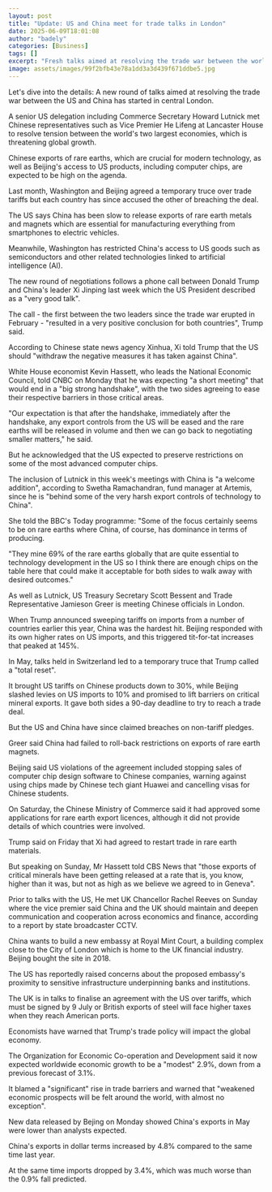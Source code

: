 ```yaml
---
layout: post
title: "Update: US and China meet for trade talks in London"
date: 2025-06-09T18:01:08
author: "badely"
categories: [Business]
tags: []
excerpt: "Fresh talks aimed at resolving the trade war between the world's two largest economies are taking place."
image: assets/images/99f2bfb43e78a1dd3a3d439f671ddbe5.jpg
---
```


Let's dive into the details: A new round of talks aimed at resolving the trade war between the US and China has started in central London.

A senior US delegation including Commerce Secretary Howard Lutnick met  Chinese representatives such as Vice Premier He Lifeng at Lancaster House to resolve tension between the world's two largest economies, which is threatening global growth.  

Chinese exports of rare earths, which are crucial for modern technology, as well as Beijing's access to US products, including computer chips, are expected to be high on the agenda.   

Last month, Washington and Beijing agreed a temporary truce over trade tariffs but each country has since accused the other of breaching the deal.

The US says China has been slow to release exports of rare earth metals and magnets which are essential for manufacturing everything from smartphones to electric vehicles.

Meanwhile, Washington has restricted China's access to US goods such as semiconductors and other related technologies linked to artificial intelligence (AI).

The new round of negotiations follows a phone call between Donald Trump and China's leader Xi Jinping last week which the US President described as a "very good talk".

The call - the first between the two leaders since the trade war erupted in February - "resulted in a very positive conclusion for both countries", Trump said.

According to Chinese state news agency Xinhua, Xi told Trump that the US should "withdraw the negative measures it has taken against China".

White House economist Kevin Hassett, who leads the National Economic Council, told CNBC on Monday that he was expecting "a short meeting" that would end in a "big strong handshake", with the two sides agreeing to ease their respective barriers in those critical areas. 

"Our expectation is that after the handshake, immediately after the handshake, any export controls from the US will be eased and the rare earths will be released in volume and then we can go back to negotiating smaller matters," he said.

But he acknowledged that the US expected to preserve restrictions on some of the most advanced computer chips. 

The inclusion of Lutnick in this week's meetings with China is "a welcome addition", according to Swetha Ramachandran, fund manager at Artemis, since he is "behind some of the very harsh export controls of technology to China".

She told the BBC's Today programme: "Some of the focus certainly seems to be on rare earths where China, of course, has dominance in terms of producing.

"They mine 69% of the rare earths globally that are quite essential to technology development in the US so I think there are enough chips on the table here that could make it acceptable for both sides to walk away with desired outcomes."

As well as Lutnick, US Treasury Secretary Scott Bessent and Trade Representative Jamieson Greer is meeting Chinese officials in London.

When Trump announced sweeping tariffs on imports from a number of countries earlier this year, China was the hardest hit. Beijing responded with its own higher rates on US imports, and this triggered tit-for-tat increases that peaked at 145%.

In May, talks held in Switzerland led to a temporary truce that Trump called a "total reset".

It brought US tariffs on Chinese products down to 30%, while Beijing slashed levies on US imports to 10% and promised to lift barriers on critical mineral exports. It gave both sides a 90-day deadline to try to reach a trade deal.

But the US and China have since claimed breaches on non-tariff pledges.

Greer said China had failed to roll-back restrictions on exports of rare earth magnets.

Beijing said US violations of the agreement included stopping sales of computer chip design software to Chinese companies, warning against using chips made by Chinese tech giant Huawei and cancelling visas for Chinese students.

On Saturday, the Chinese Ministry of Commerce said it had approved some applications for rare earth export licences, although it did not provide details of which countries were involved.

Trump said on Friday that Xi had agreed to restart trade in rare earth materials.

But speaking on Sunday, Mr Hassett told CBS News that "those exports of critical minerals have been getting released at a rate that is, you know, higher than it was, but not as high as we believe we agreed to in Geneva".

Prior to talks with the US, He met UK Chancellor Rachel Reeves on Sunday where the vice premier said China and the UK should maintain and deepen communication and cooperation across economics and finance, according to a report by state broadcaster CCTV.

China wants to build a new embassy at Royal Mint Court, a building complex close to the City of London which is home to the UK financial industry. Beijing bought the site in 2018.

The US has reportedly raised concerns about the proposed embassy's proximity to sensitive infrastructure underpinning banks and institutions.

The UK is in talks to finalise an agreement with the US over tariffs, which must be signed by 9 July or British exports of steel will face higher taxes when they reach American ports.

Economists have warned that Trump's trade policy will impact the global economy.

The Organization for Economic Co-operation and Development said it now expected worldwide economic growth to be a "modest" 2.9%, down from a previous forecast of 3.1%.

It blamed a "significant" rise in trade barriers and warned that "weakened economic prospects will be felt around the world, with almost no exception".

New data released by Bejing on Monday showed China's exports in May were lower than analysts expected.

China's exports in dollar terms increased by 4.8% compared to the same time last year.

At the same time imports dropped by 3.4%, which was much worse than the 0.9% fall predicted.

